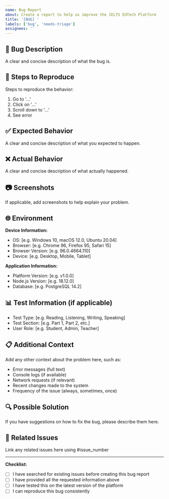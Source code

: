 ```yaml
---
name: Bug Report
about: Create a report to help us improve the IELTS EdTech Platform
title: '[BUG] '
labels: ['bug', 'needs-triage']
assignees: ''
---
```


## 🐛 Bug Description
A clear and concise description of what the bug is.

## 🔄 Steps to Reproduce
Steps to reproduce the behavior:
1. Go to '...'
2. Click on '...'
3. Scroll down to '...'
4. See error

## ✅ Expected Behavior
A clear and concise description of what you expected to happen.

## ❌ Actual Behavior
A clear and concise description of what actually happened.

## 📷 Screenshots
If applicable, add screenshots to help explain your problem.

## 🌐 Environment
**Device Information:**
- OS: [e.g. Windows 10, macOS 12.0, Ubuntu 20.04]
- Browser: [e.g. Chrome 96, Firefox 95, Safari 15]
- Browser Version: [e.g. 96.0.4664.110]
- Device: [e.g. Desktop, Mobile, Tablet]

**Application Information:**
- Platform Version: [e.g. v1.0.0]
- Node.js Version: [e.g. 18.12.0]
- Database: [e.g. PostgreSQL 14.2]

## 📊 Test Information (if applicable)
- Test Type: [e.g. Reading, Listening, Writing, Speaking]
- Test Section: [e.g. Part 1, Part 2, etc.]
- User Role: [e.g. Student, Admin, Teacher]

## 📋 Additional Context
Add any other context about the problem here, such as:
- Error messages (full text)
- Console logs (if available)
- Network requests (if relevant)
- Recent changes made to the system
- Frequency of the issue (always, sometimes, once)

## 🔍 Possible Solution
If you have suggestions on how to fix the bug, please describe them here.

## 📝 Related Issues
Link any related issues here using #issue_number

---

**Checklist:**
- [ ] I have searched for existing issues before creating this bug report
- [ ] I have provided all the requested information above
- [ ] I have tested this on the latest version of the platform
- [ ] I can reproduce this bug consistently